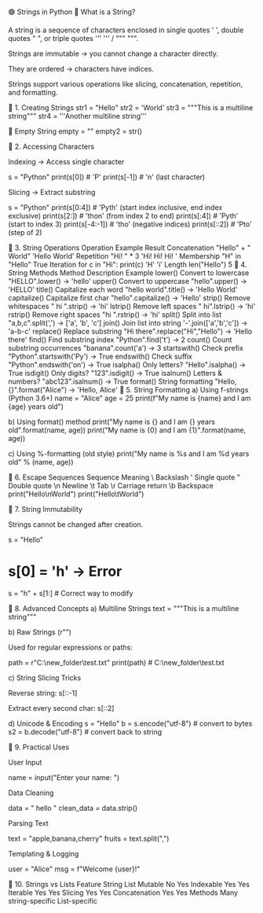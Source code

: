 🟢 Strings in Python
🧠 What is a String?

A string is a sequence of characters enclosed in single quotes ' ', double quotes " ", or triple quotes ''' ''' / """ """.

Strings are immutable → you cannot change a character directly.

They are ordered → characters have indices.

Strings support various operations like slicing, concatenation, repetition, and formatting.

🔹 1. Creating Strings
str1 = "Hello"
str2 = 'World'
str3 = """This is a
multiline string"""
str4 = '''Another
multiline string'''

🔹 Empty String
empty = ""
empty2 = str()

🔹 2. Accessing Characters

Indexing → Access single character

s = "Python"
print(s[0])   # 'P'
print(s[-1])  # 'n' (last character)


Slicing → Extract substring

s = "Python"
print(s[0:4])   # 'Pyth' (start index inclusive, end index exclusive)
print(s[2:])    # 'thon' (from index 2 to end)
print(s[:4])    # 'Pyth' (start to index 3)
print(s[-4:-1]) # 'tho' (negative indices)
print(s[::2])   # 'Pto' (step of 2)

🔹 3. String Operations
Operation	Example	Result
Concatenation	"Hello" + " World"	'Hello World'
Repetition	"Hi! " * 3	'Hi! Hi! Hi! '
Membership	"H" in "Hello"	True
Iteration	for c in "Hi": print(c)	'H' 'i'
Length	len("Hello")	5
🔹 4. String Methods
Method	Description	Example
lower()	Convert to lowercase	"HELLO".lower() → 'hello'
upper()	Convert to uppercase	"hello".upper() → 'HELLO'
title()	Capitalize each word	"hello world".title() → 'Hello World'
capitalize()	Capitalize first char	"hello".capitalize() → 'Hello'
strip()	Remove whitespaces	" hi ".strip() → 'hi'
lstrip()	Remove left spaces	" hi".lstrip() → 'hi'
rstrip()	Remove right spaces	"hi ".rstrip() → 'hi'
split()	Split into list	"a,b,c".split(',') → ['a', 'b', 'c']
join()	Join list into string	'-'.join(['a','b','c']) → 'a-b-c'
replace()	Replace substring	"Hi there".replace("Hi","Hello") → 'Hello there'
find()	Find substring index	"Python".find('t') → 2
count()	Count substring occurrences	"banana".count('a') → 3
startswith()	Check prefix	"Python".startswith('Py') → True
endswith()	Check suffix	"Python".endswith('on') → True
isalpha()	Only letters?	"Hello".isalpha() → True
isdigit()	Only digits?	"123".isdigit() → True
isalnum()	Letters & numbers?	"abc123".isalnum() → True
format()	String formatting	"Hello, {}".format("Alice") → 'Hello, Alice'
🔹 5. String Formatting
a) Using f-strings (Python 3.6+)
name = "Alice"
age = 25
print(f"My name is {name} and I am {age} years old")

b) Using format() method
print("My name is {} and I am {} years old".format(name, age))
print("My name is {0} and I am {1}".format(name, age))

c) Using %-formatting (old style)
print("My name is %s and I am %d years old" % (name, age))

🔹 6. Escape Sequences
Sequence	Meaning
\\	Backslash
\'	Single quote
\"	Double quote
\n	Newline
\t	Tab
\r	Carriage return
\b	Backspace
print("Hello\nWorld")
print("Hello\tWorld")

🔹 7. String Immutability

Strings cannot be changed after creation.

s = "Hello"
# s[0] = 'h'  → Error
s = "h" + s[1:]  # Correct way to modify

🔹 8. Advanced Concepts
a) Multiline Strings
text = """This is
a multiline
string"""

b) Raw Strings (r"")

Used for regular expressions or paths:

path = r"C:\new_folder\test.txt"
print(path)  # C:\new_folder\test.txt

c) String Slicing Tricks

Reverse string: s[::-1]

Extract every second char: s[::2]

d) Unicode & Encoding
s = "Hello"
b = s.encode("utf-8")  # convert to bytes
s2 = b.decode("utf-8") # convert back to string

🔹 9. Practical Uses

User Input

name = input("Enter your name: ")


Data Cleaning

data = "  hello  "
clean_data = data.strip()


Parsing Text

text = "apple,banana,cherry"
fruits = text.split(",")


Templating & Logging

user = "Alice"
msg = f"Welcome {user}!"

🔹 10. Strings vs Lists
Feature	String	List
Mutable	No	Yes
Indexable	Yes	Yes
Iterable	Yes	Yes
Slicing	Yes	Yes
Concatenation	Yes	Yes
Methods	Many string-specific	List-specific